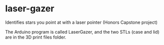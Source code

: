 # laser-gazer
Identifies stars you point at with a laser pointer (Honors Capstone project)

The Arduino program is called LaserGazer, and the two STLs (case and lid) are in the 3D print files folder.

